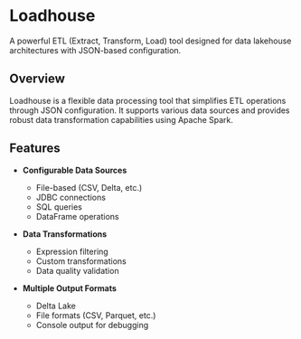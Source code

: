 # Loadhouse

A powerful ETL (Extract, Transform, Load) tool designed for data lakehouse architectures with JSON-based configuration.

## Overview

Loadhouse is a flexible data processing tool that simplifies ETL operations through JSON configuration. It supports various data sources and provides robust data transformation capabilities using Apache Spark.

## Features

- **Configurable Data Sources**
  - File-based (CSV, Delta, etc.)
  - JDBC connections
  - SQL queries
  - DataFrame operations

- **Data Transformations**
  - Expression filtering
  - Custom transformations
  - Data quality validation

- **Multiple Output Formats**
  - Delta Lake
  - File formats (CSV, Parquet, etc.)
  - Console output for debugging
